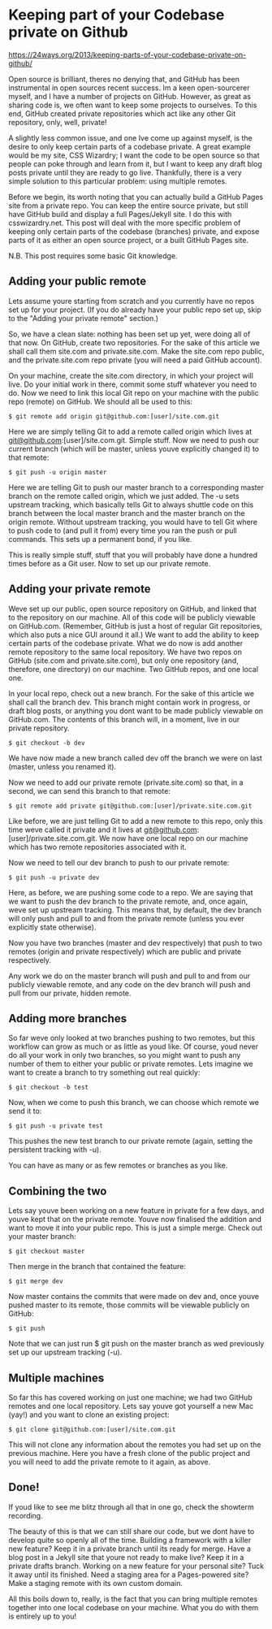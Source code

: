 # Keeping part of your Codebase private on Github 

https://24ways.org/2013/keeping-parts-of-your-codebase-private-on-github/

Open source is brilliant, theres no denying that, and GitHub has been
instrumental in open sources recent success. Im a keen open-sourcerer myself,
and I have a number of projects on GitHub. However, as great as sharing code
is, we often want to keep some projects to ourselves. To this end, GitHub
created private repositories which act like any other Git repository, only,
well, private!

A slightly less common issue, and one Ive come up against myself, is the desire
to only keep certain parts of a codebase private. A great example would be my
site, CSS Wizardry; I want the code to be open source so that people can poke
through and learn from it, but I want to keep any draft blog posts private
until they are ready to go live. Thankfully, there is a very simple solution to
this particular problem: using multiple remotes.

Before we begin, its worth noting that you can actually build a GitHub Pages
site from a private repo. You can keep the entire source private, but still
have GitHub build and display a full Pages/Jekyll site. I do this with
csswizardry.net. This post will deal with the more specific problem of keeping
only certain parts of the codebase (branches) private, and expose parts of it
as either an open source project, or a built GitHub Pages site.

N.B. This post requires some basic Git knowledge.  

## Adding your public remote

Lets assume youre starting from scratch and you currently have no repos set up
for your project. (If you do already have your public repo set up, skip to the
"Adding your private remote" section.)

So, we have a clean slate: nothing has been set up yet, were doing all of that
now. On GitHub, create two repositories. For the sake of this article we shall
call them site.com and private.site.com. Make the site.com repo public, and the
private.site.com repo private (you will need a paid GitHub account).

On your machine, create the site.com directory, in which your project will
live. Do your initial work in there, commit some stuff  whatever you need to
do. Now we need to link this local Git repo on your machine with the public
repo (remote) on GitHub. We should all be used to this:

    $ git remote add origin git@github.com:[user]/site.com.git

Here we are simply telling Git to add a remote called origin which lives at
git@github.com:[user]/site.com.git. Simple stuff. Now we need to push our
current branch (which will be master, unless youve explicitly changed it) to
that remote:

    $ git push -u origin master

Here we are telling Git to push our master branch to a corresponding master
branch on the remote called origin, which we just added. The -u sets upstream
tracking, which basically tells Git to always shuttle code on this branch
between the local master branch and the master branch on the origin remote.
Without upstream tracking, you would have to tell Git where to push code to
(and pull it from) every time you ran the push or pull commands. This sets up a
permanent bond, if you like.

This is really simple stuff, stuff that you will probably have done a hundred
times before as a Git user. Now to set up our private remote.  

## Adding your private remote

Weve set up our public, open source repository on GitHub, and linked that to
the repository on our machine. All of this code will be publicly viewable on
GitHub.com. (Remember, GitHub is just a host of regular Git repositories, which
also puts a nice GUI around it all.) We want to add the ability to keep certain
parts of the codebase private. What we do now is add another remote repository
to the same local repository. We have two repos on GitHub (site.com and
private.site.com), but only one repository (and, therefore, one directory) on
our machine. Two GitHub repos, and one local one.

In your local repo, check out a new branch. For the sake of this article we
shall call the branch dev. This branch might contain work in progress, or draft
blog posts, or anything you dont want to be made publicly viewable on
GitHub.com. The contents of this branch will, in a moment, live in our private
repository.

    $ git checkout -b dev

We have now made a new branch called dev off the branch we were on last
(master, unless you renamed it).

Now we need to add our private remote (private.site.com) so that, in a second,
we can send this branch to that remote:

    $ git remote add private git@github.com:[user]/private.site.com.git

Like before, we are just telling Git to add a new remote to this repo, only
this time weve called it private and it lives at
git@github.com:[user]/private.site.com.git. We now have one local repo on our
machine which has two remote repositories associated with it.

Now we need to tell our dev branch to push to our private remote:

    $ git push -u private dev

Here, as before, we are pushing some code to a repo. We are saying that we want
to push the dev branch to the private remote, and, once again, weve set up
upstream tracking. This means that, by default, the dev branch will only push
and pull to and from the private remote (unless you ever explicitly state
otherwise).

Now you have two branches (master and dev respectively) that push to two
remotes (origin and private respectively) which are public and private
respectively.

Any work we do on the master branch will push and pull to and from our publicly
viewable remote, and any code on the dev branch will push and pull from our
private, hidden remote.  

## Adding more branches

So far weve only looked at two branches pushing to two remotes, but this
workflow can grow as much or as little as youd like. Of course, youd never do
all your work in only two branches, so you might want to push any number of
them to either your public or private remotes. Lets imagine we want to create a
branch to try something out real quickly:

    $ git checkout -b test

Now, when we come to push this branch, we can choose which remote we send it
to:

    $ git push -u private test

This pushes the new test branch to our private remote (again, setting the
persistent tracking with -u).

You can have as many or as few remotes or branches as you like.  

## Combining the two

Lets say youve been working on a new feature in private for a few days, and
youve kept that on the private remote. Youve now finalised the addition and
want to move it into your public repo. This is just a simple merge. Check out
your master branch:

    $ git checkout master

Then merge in the branch that contained the feature:

    $ git merge dev

Now master contains the commits that were made on dev and, once youve pushed
master to its remote, those commits will be viewable publicly on GitHub:

    $ git push

Note that we can just run $ git push on the master branch as wed previously set
up our upstream tracking (-u).  

## Multiple machines

So far this has covered working on just one machine; we had two GitHub remotes
and one local repository. Lets say youve got yourself a new Mac (yay!) and you
want to clone an existing project:

    $ git clone git@github.com:[user]/site.com.git

This will not clone any information about the remotes you had set up on the
previous machine. Here you have a fresh clone of the public project and you
will need to add the private remote to it again, as above.  

## Done!

If youd like to see me blitz through all that in one go, check the showterm
recording.

The beauty of this is that we can still share our code, but we dont have to
develop quite so openly all of the time. Building a framework with a killer new
feature? Keep it in a private branch until its ready for merge. Have a blog
post in a Jekyll site that youre not ready to make live? Keep it in a private
drafts branch. Working on a new feature for your personal site? Tuck it away
until its finished. Need a staging area for a Pages-powered site? Make a
staging remote with its own custom domain.

All this boils down to, really, is the fact that you can bring multiple remotes
together into one local codebase on your machine. What you do with them is
entirely up to you!


